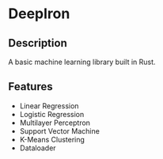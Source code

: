 # DeepIron

## Description
A basic machine learning library built in Rust.

## Features

- Linear Regression
- Logistic Regression
- Multilayer Perceptron
- Support Vector Machine
- K-Means Clustering
- Dataloader
